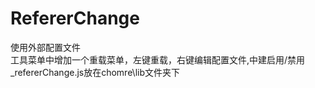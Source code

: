 RefererChange
============
使用外部配置文件<br /> 
工具菜单中增加一个重载菜单，左键重载，右键编辑配置文件,中建启用/禁用<br /> 
_refererChange.js放在chomre\lib文件夹下
